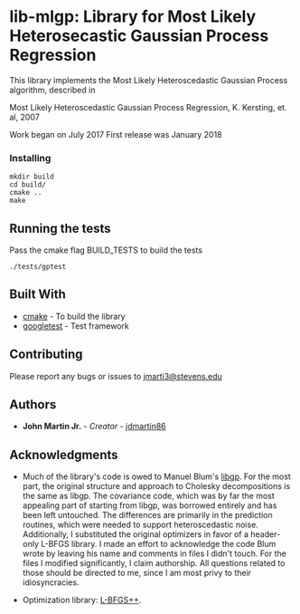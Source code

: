# lib-mlgp: Library for Most Likely Heterosecastic Gaussian Process Regression

This library implements the Most Likely Heteroscedastic Gaussian Process algorithm, described in

Most Likely Heteroscedastic Gaussian Process Regression, K. Kersting, et. al, 2007

Work began on July 2017
First release was January 2018

### Installing

```
mkdir build
cd build/
cmake ..
make
```

## Running the tests

Pass the cmake flag BUILD_TESTS to build the tests

```
./tests/gptest
```
## Built With

* [cmake](https://cmake.org) - To build the library
* [googletest](https://github.com/google/googletest) - Test framework

## Contributing

Please report any bugs or issues to jmarti3@stevens.edu

## Authors

* **John Martin Jr.** - *Creator* - [jdmartin86](https://github.com/jdmartin86)

## Acknowledgments

* Much of the library's code is owed to Manuel Blum's [libgp](https://github.com/mblum/libgp). For the most part, the original structure and approach to Cholesky decompositions is the same as libgp. The covariance code, which was by far the most appealing part of starting from libgp, was borrowed entirely and has been left untouched. The differences are primarily in the prediction routines, which were needed to support heteroscedastic noise. Additionally, I substituted the original optimizers in favor of a header-only L-BFGS library. I made an effort to acknowledge the code Blum wrote by leaving his name and comments in files I didn't touch. For the files I modified significantly, I claim authorship. All questions related to those should be directed to me, since I am most privy to their idiosyncracies.  

* Optimization library: [L-BFGS++](https://github.com/yixuan/LBFGSpp).
